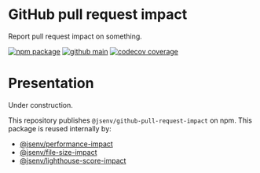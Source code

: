# GitHub pull request impact

Report pull request impact on something.

[![npm package](https://img.shields.io/npm/v/@jsenv/github-pull-request-impact.svg?logo=npm&label=package)](https://www.npmjs.com/package/@jsenv/github-pull-request-impact)
[![github main](https://github.com/jsenv/github-pull-request-impact/workflows/main/badge.svg)](https://github.com/jsenv/github-pull-request-impact/actions?workflow=main)
[![codecov coverage](https://codecov.io/gh/jsenv/github-pull-request-impact/branch/main/graph/badge.svg)](https://codecov.io/gh/jsenv/github-pull-request-impact)

# Presentation

Under construction.

This repository publishes `@jsenv/github-pull-request-impact` on npm. This package is reused internally by:

- [@jsenv/performance-impact](https://github.com/jsenv/performance-impact)
- [@jsenv/file-size-impact](https://github.com/jsenv/file-size-impact)
- [@jsenv/lighthouse-score-impact](https://github.com/jsenv/jsenv-lighthouse-score-impact)
